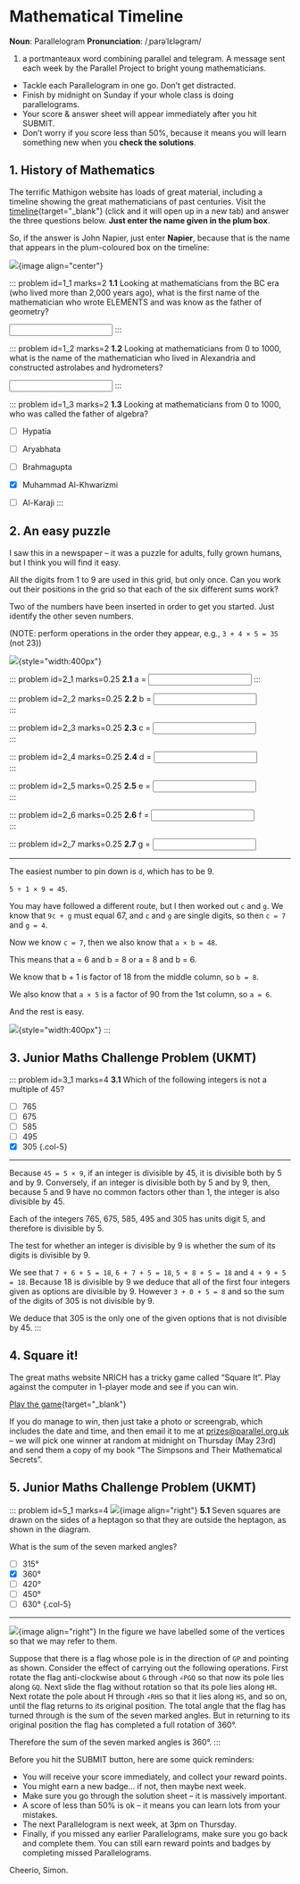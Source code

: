 # Mathematical Timeline

<div class="dictionary">

__Noun__: Parallelogram
__Pronunciation__: /ˌparəˈlɛləɡram/

1. a portmanteaux word combining parallel and telegram. A message sent each
week by the Parallel Project to bright young mathematicians.

</div>

*	Tackle each Parallelogram in one go. Don’t get distracted.
*	Finish by midnight on Sunday if your whole class is doing parallelograms.
*	Your score & answer sheet will appear immediately after you hit SUBMIT.
*	Don’t worry if you score less than 50%, because it means you will learn something new when you __check the solutions__.


## 1. History of Mathematics

The terrific Mathigon website has loads of great material, including a timeline showing the great mathematicians of past centuries. Visit the [timeline](https://mathigon.org/timeline){target="_blank"} (click and it will open up in a new tab) and answer the three questions below. __Just enter the name given in the plum box__.

So, if the answer is John Napier, just enter __Napier__, because that is the name that appears in the plum-coloured box on the timeline:

![](/resources/7-29-mathematical-timeline/1-napier.png){image align="center"}

::: problem id=1_1 marks=2
__1.1__ Looking at mathematicians from the BC era (who lived more than 2,000 years ago), what is the first name of the mathematician who wrote ELEMENTS and was know as the father of geometry?

<input type="text" solution="EUCLID"/>
:::

::: problem id=1_2 marks=2
__1.2__ Looking at mathematicians from 0 to 1000, what is the name of the mathematician who lived in Alexandria and constructed astrolabes and hydrometers?

<input type="text" solution="HYPATIA"/>
:::

::: problem id=1_3 marks=2
__1.3__ Looking at mathematicians from 0 to 1000, who was called the father of algebra?

* [ ] Hypatia
* [ ] Aryabhata
* [ ] Brahmagupta
* [x] Muhammad Al-Khwarizmi
* [ ] Al-Karaji
:::


## 2. An easy puzzle

I saw this in a newspaper – it was a puzzle for adults, fully grown humans, but I think you will find it easy.

All the digits from 1 to 9 are used in this grid, but only once. Can you work out their positions in the grid so that each of the six different sums work?

Two of the numbers have been inserted in order to get you started. Just identify the other seven numbers.

(NOTE: perform operations in the order they appear, e.g., `3 + 4 × 5 = 35` (not 23))

![](/resources/7-29-mathematical-timeline/6-1-puzzle.png){style="width:400px"}

::: problem id=2_1 marks=0.25
__2.1__ a = <input type="text" solution="6"/>
:::

::: problem id=2_2 marks=0.25
__2.2__ b = <input type="text" solution="8"/>  
:::

::: problem id=2_3 marks=0.25
__2.3__ c = <input type="text" solution="7"/>  
:::

::: problem id=2_4 marks=0.25
__2.4__ d = <input type="text" solution="9"/>  
:::

::: problem id=2_5 marks=0.25
__2.5__ e = <input type="text" solution="3"/>  
:::

::: problem id=2_6 marks=0.25
__2.6__ f = <input type="text" solution="2"/>  
:::

::: problem id=2_7 marks=0.25
__2.7__ g = <input type="text" solution="4"/>

---

The easiest number to pin down is `d`, which has to be 9.

`5 ÷ 1 × 9 = 45`.

You may have followed a different route, but I then worked out `c` and `g`. We know that
`9c + g` must equal 67, and `c` and `g` are single digits, so then `c = 7` and `g = 4`.

Now we know `c = 7`, then we also know that `a × b = 48`.

This means that a = 6 and b = 8 or a = 8 and b = 6.

We know that b + 1 is factor of 18 from the middle column, so `b = 8`.

We also know that `a × 5` is a factor of 90 from the 1st column, so `a = 6`.

And the rest is easy.

![](/resources/7-29-mathematical-timeline/6-1-puzzle-solution.png){style="width:400px"}
:::


## 3. Junior Maths Challenge Problem (UKMT)
<!--- 2017 (10) --->

::: problem id=3_1 marks=4
__3.1__ Which of the following integers is not a multiple of 45?

* [ ] 765
* [ ] 675
* [ ] 585
* [ ] 495
* [x] 305
{.col-5}

---

Because `45 = 5 × 9`, if an integer is divisible by 45, it is divisible both by 5 and by 9. Conversely, if an integer is divisible both by 5 and by 9, then, because 5 and 9 have no common factors other than 1, the integer is also divisible by 45.

Each of the integers 765, 675, 585, 495 and 305 has units digit 5, and therefore is divisible by 5.  

The test for whether an integer is divisible by 9 is whether the sum of its digits is divisible by 9.  

We see that `7 + 6 + 5 = 18`, `6 + 7 + 5 = 18`, `5 + 8 + 5 = 18` and `4 + 9 + 5 = 18`. Because 18 is divisible by 9 we deduce that all of the first four integers given as options are divisible by 9. However `3 + 0 + 5 = 8` and so the sum of the digits of 305 is not divisible by 9.  

We deduce that 305 is the only one of the given options that is not divisible by 45.
:::


## 4. Square it!

The great maths website NRICH has a tricky game called “Square It”. Play against
the computer in 1-player mode and see if you can win.

[Play the game](https://nrich.maths.org/2526){target="_blank"}

If you do manage to win, then just take a photo or screengrab, which includes the
date and time, and then email it to me at [prizes@parallel.org.uk](mailto:prizes@parallel.org.uk) – we will pick one winner
at random at midnight on Thursday (May 23rd) and send them a copy of my book “The Simpsons and Their Mathematical Secrets”.


## 5. Junior Maths Challenge Problem (UKMT)
<!--- 2017 (11) --->

::: problem id=5_1 marks=4
![](/resources/7-29-mathematical-timeline/5-squares.png){image align="right"}
__5.1__ Seven squares are drawn on the sides of a heptagon so that they are outside the heptagon, as shown in the diagram.  

What is the sum of the seven marked angles?

* [ ] 315°
* [x] 360°
* [ ] 420°
* [ ] 450°
* [ ] 630°
{.col-5}

---

![](/resources/7-29-mathematical-timeline/5-squares-answer.png){image align="right"}
In the figure we have labelled some of the vertices so that we may refer to them.  

Suppose that there is a flag whose pole is in the direction of `GP` and pointing as shown. Consider the effect of carrying out the following operations. First rotate the flag anti-clockwise about `G` through `∠PGQ` so that now its pole lies along `GQ`. Next slide the flag without rotation so that its pole lies along `HR`. Next rotate the pole about H through `∠RHS` so that it lies along `HS`, and so on, until the flag returns to its original position. The total angle that the flag has turned through is the sum of the seven marked angles. But in returning to its original position the flag has completed a full rotation of 360°.

Therefore the sum of the seven marked angles is 360°.
:::


Before you hit the SUBMIT button, here are some quick reminders:

*	You will receive your score immediately, and collect your reward points.
*	You might earn a new badge... if not, then maybe next week.
*	Make sure you go through the solution sheet – it is massively important.
*	A score of less than 50% is ok – it means you can learn lots from your mistakes.
*	The next Parallelogram is next week, at 3pm on Thursday.
*	Finally, if you missed any earlier Parallelograms, make sure you go back and complete them. You can still earn reward points and badges by completing missed Parallelograms.

Cheerio,
Simon.
